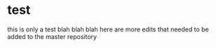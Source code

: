 # test
this is only a test
blah blah blah
here are more edits
that needed to be added to the master repository
